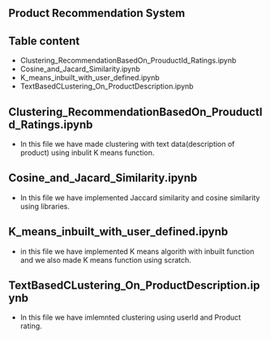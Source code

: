 
## Product Recommendation System


## Table content

- Clustering_RecommendationBasedOn_ProuductId_Ratings.ipynb
- Cosine_and_Jacard_Similarity.ipynb
- K_means_inbuilt_with_user_defined.ipynb
- TextBasedCLustering_On_ProductDescription.ipynb


## Clustering_RecommendationBasedOn_ProuductId_Ratings.ipynb
- In this file we have made clustering with text data(description of product) using inbulit K means function.

## Cosine_and_Jacard_Similarity.ipynb
- In this file we have implemented Jaccard similarity and cosine similarity using libraries.


## K_means_inbuilt_with_user_defined.ipynb
- in this file we have implemented K means algorith with inbuilt function and we also made K means function using scratch.


## TextBasedCLustering_On_ProductDescription.ipynb
- In this file we have imlemnted clustering using userId and Product rating.

